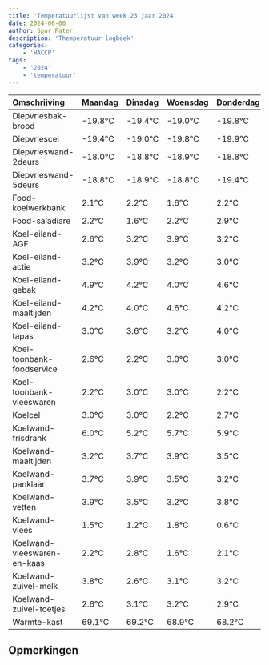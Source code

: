 ```yaml
---
title: 'Temperatuurlijst van week 23 jaar 2024'
date: 2024-06-06
author: Spar Pater
description: 'Themperatuur logboek'
categories:
    - 'HACCP'
tags:
    - '2024'
    - 'temperatuur'
---
```

|Omschrijving|Maandag|Dinsdag|Woensdag|Donderdag|Vrijdag|Zaterdag|Zondag|
|:---|:---|:---|:---|:---|:---|:---|:---|
|Diepvriesbak-brood|-19.8°C|-19.4°C|-19.0°C|-19.8°C| | | |
|Diepvriescel|-19.4°C|-19.0°C|-19.8°C|-19.9°C| | | |
|Diepvrieswand-2deurs|-18.0°C|-18.8°C|-18.9°C|-18.8°C| | | |
|Diepvrieswand-5deurs|-18.8°C|-18.9°C|-18.8°C|-19.4°C| | | |
|Food-koelwerkbank|2.1°C|2.2°C|1.6°C|2.2°C| | | |
|Food-saladiare|2.2°C|1.6°C|2.2°C|2.9°C| | | |
|Koel-eiland-AGF|2.6°C|3.2°C|3.9°C|3.2°C| | | |
|Koel-eiland-actie|3.2°C|3.9°C|3.2°C|3.0°C| | | |
|Koel-eiland-gebak|4.9°C|4.2°C|4.0°C|4.6°C| | | |
|Koel-eiland-maaltijden|4.2°C|4.0°C|4.6°C|4.2°C| | | |
|Koel-eiland-tapas|3.0°C|3.6°C|3.2°C|4.0°C| | | |
|Koel-toonbank-foodservice|2.6°C|2.2°C|3.0°C|3.0°C| | | |
|Koel-toonbank-vleeswaren|2.2°C|3.0°C|3.0°C|2.2°C| | | |
|Koelcel|3.0°C|3.0°C|2.2°C|2.7°C| | | |
|Koelwand-frisdrank|6.0°C|5.2°C|5.7°C|5.9°C| | | |
|Koelwand-maaltijden|3.2°C|3.7°C|3.9°C|3.5°C| | | |
|Koelwand-panklaar|3.7°C|3.9°C|3.5°C|3.2°C| | | |
|Koelwand-vetten|3.9°C|3.5°C|3.2°C|3.8°C| | | |
|Koelwand-vlees|1.5°C|1.2°C|1.8°C|0.6°C| | | |
|Koelwand-vleeswaren-en-kaas|2.2°C|2.8°C|1.6°C|2.1°C| | | |
|Koelwand-zuivel-melk|3.8°C|2.6°C|3.1°C|3.2°C| | | |
|Koelwand-zuivel-toetjes|2.6°C|3.1°C|3.2°C|2.9°C| | | |
|Warmte-kast|69.1°C|69.2°C|68.9°C|68.2°C| | | |

## Opmerkingen


